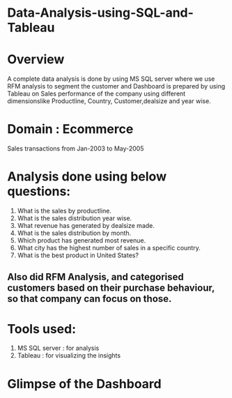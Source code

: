 # Data-Analysis-using-SQL-and-Tableau

# Overview
A complete data analysis is done by using MS SQL server where we use RFM analysis to segment the customer and Dashboard is prepared by using Tableau on 
Sales performance of the company using different dimensionslike Productline, Country, Customer,dealsize and year wise.

# Domain : Ecommerce
Sales transactions from Jan-2003 to May-2005

# Analysis done using below questions:
1. What is the sales by productline.
2. What is the sales distribution year wise.
3. What revenue has generated by dealsize made.
4. What is the sales distribution by month.
5. Which product has generated most revenue.
6. What city has the highest number of sales in a specific country.
7. What is the best product in United States?

## Also did RFM Analysis, and categorised customers based on their purchase behaviour, so that company can focus on those.

# Tools used:
1. MS SQL server : for analysis
2. Tableau : for visualizing the insights

# Glimpse of the Dashboard
